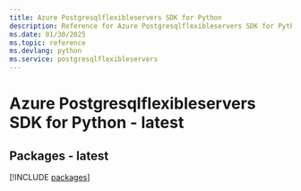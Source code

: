 ```yaml
---
title: Azure Postgresqlflexibleservers SDK for Python
description: Reference for Azure Postgresqlflexibleservers SDK for Python
ms.date: 01/30/2025
ms.topic: reference
ms.devlang: python
ms.service: postgresqlflexibleservers
---
```

# Azure Postgresqlflexibleservers SDK for Python - latest
## Packages - latest
[!INCLUDE [packages](postgresqlflexibleservers-index.md)]